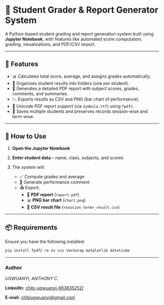 # 🧮 Student Grader & Report Generator System

A Python-based student grading and report generation system built using **Jupyter Notebook**, with features like automated score computation, grading, visualizations, and PDF/CSV export.

---

## 🚀 Features

- 📊 Calculates total score, average, and assigns grades automatically.
- 📁 Organizes student results into folders (one per student).
- 📝 Generates a detailed PDF report with subject scores, grades, comments, and summaries.
- 📉 Exports results as CSV and PNG (bar chart of performance).
- 📄 Unicode PDF report support (via `Symbola.ttf`) using `fpdf2`.
- 📂 Saves multiple students and preserves records session-wise and term-wise.

---

## 🔧 How to Use

1. **Open the Jupyter Notebook**

2. **Enter student data** – name, class, subjects, and scores

3. The system will:

   - ✅ Compute grades and average  
   - 🧠 Generate performance comment  
   - 📤 Export:
     - 📄 **PDF report** (`report.pdf`)
     - 📊 **PNG bar chart** (`chart.png`)
     - 📁 **CSV result file** (`<session_term>_result.csv`)
---

## 📦 Requirements

Ensure you have the following installed:

```bash
pip install fpdf2 re os csv textwrap matplotlib datetiime
```
---

### Author
*UGWUANYI, ANTHONY C.*

**LinkedIn:** <a href="https://www.linkedin.com/in/chibi-ugwuanyi-663835252/" target="_blank">chibi-ugwuanyi-663835252/</a>

**E-mail:** <a href="https://mail.google.com" target="_blank">chibiugwuanyi@gmail.com</a>



